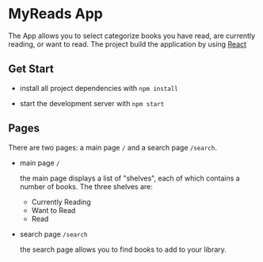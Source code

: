 # MyReads App

 The App allows you to select categorize books you have read, are currently reading, or want to read. The project build the application by using [React](https://github.com/henry-sev/create-react-app)

## Get Start

* install all project dependencies with `npm install`

* start the development server with `npm start`

## Pages

There are two pages: a main page `/` and a search page `/search`.

* main page `/`

   the main page displays a list of "shelves", each of which contains a number of books. The three shelves are:

  * Currently Reading
  * Want to Read
  * Read

* search page `/search`

  the search page allows you to find books to add to your library.
  
